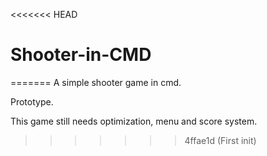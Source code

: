 <<<<<<< HEAD
# Shooter-in-CMD
=======
A simple shooter game in cmd.

Prototype.

This game still needs optimization, menu and score system.
>>>>>>> 4ffae1d (First init)
